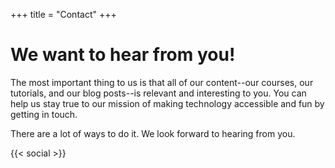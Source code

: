 +++
title = "Contact"
+++

# We want to hear from you!

The most important thing to us is that all of our content--our courses, our tutorials, and our blog posts--is relevant
and interesting to you. You can help us stay true to our mission of making technology accessible and fun by getting in
touch.

There are a lot of ways to do it. We look forward to hearing from you.

{{< social >}}

